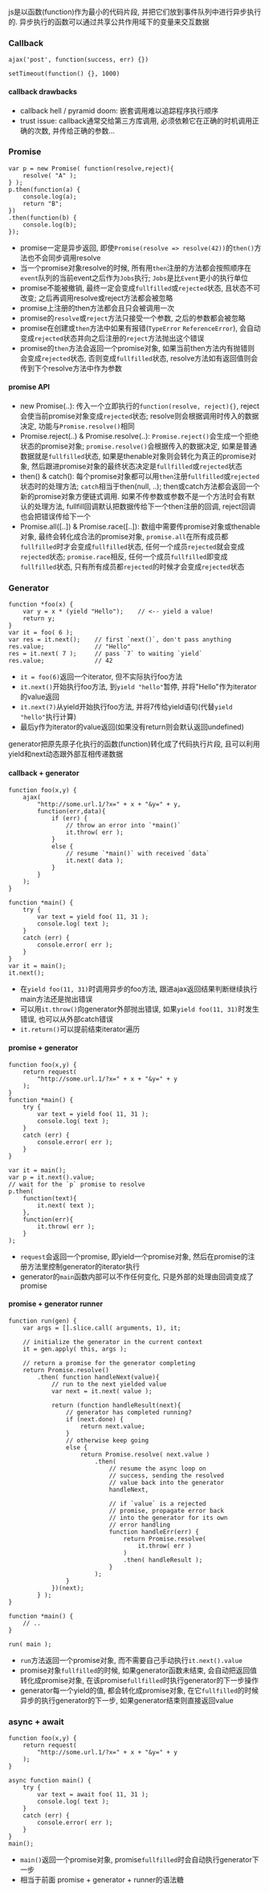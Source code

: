 js是以函数(function)作为最小的代码片段, 并把它们放到事件队列中进行异步执行的. 异步执行的函数可以通过共享公共作用域下的变量来交互数据

### Callback

```
ajax('post', function(success, err) {})
```
```
setTimeout(function() {}, 1000)
```

#### callback drawbacks

- callback hell / pyramid doom: 嵌套调用难以追踪程序执行顺序
- trust issue: callback通常交给第三方库调用, 必须依赖它在正确的时机调用正确的次数, 并传给正确的参数...

### Promise

```
var p = new Promise( function(resolve,reject){
	resolve( "A" );
} );
p.then(function(a) {
	console.log(a);
	return "B";
})
.then(function(b) {
	console.log(b);
});
```

- promise一定是异步返回, 即使`Promise(resolve => resolve(42))`的`then()`方法也不会同步调用resolve
- 当一个promise对象resolve的时候, 所有用`then`注册的方法都会按照顺序在`event`队列的当前event之后作为`Jobs`执行; `Jobs`是比`Event`更小的执行单位
- promise不能被撤销, 最终一定会变成`fullfilled`或`rejected`状态, 且状态不可改变; 之后再调用resolve或reject方法都会被忽略
- promise上注册的then方法都会且只会被调用一次
- promise的`resolve`或`reject`方法只接受一个参数, 之后的参数都会被忽略
- promise在创建或`then`方法中如果有报错(`TypeError` `ReferenceError`), 会自动变成`rejected`状态并向之后注册的`reject`方法抛出这个错误
- promise的`then`方法会返回一个promise对象, 如果当前then方法内有抛错则会变成`rejected`状态, 否则变成`fullfilled`状态, resolve方法如有返回值则会传到下个resolve方法中作为参数

#### promise API

- new Promise(..): 传入一个立即执行的`function(resolve, reject){}`, reject会使当前promise对象变成`rejected`状态; resolve则会根据调用时传入的数据决定, 功能与`Promise.resolve()`相同
- Promise.reject(..) & Promise.resolve(..): `Promise.reject()`会生成一个拒绝状态的promise对象; `promise.resolve()`会根据传入的数据决定, 如果是普通数据就是`fullfilled`状态, 如果是thenable对象则会转化为真正的promise对象, 然后跟进promise对象的最终状态决定是`fullfilled`或`rejected`状态
- then() & catch(): 每个promise对象都可以用`then`注册`fullfilled`或`rejected`状态时的处理方法; `catch`相当于then(null, ..); then或catch方法都会返回一个新的promise对象方便链式调用. 如果不传参数或参数不是一个方法时会有默认的处理方法, fullfill回调默认把数据传给下一个then注册的回调, reject回调也会把错误传给下一个
- Promise.all([..]) & Promise.race([..]): 数组中需要传promise对象或thenable对象, 最终会转化成合法的promise对象, `promise.all`在所有成员都`fullfilled`时才会变成`fullfilled`状态, 任何一个成员`rejected`就会变成`rejected`状态; `promise.race`相反, 任何一个成员`fullfilled`即变成`fullfilled`状态, 只有所有成员都`rejected`的时候才会变成`rejected`状态

### Generator

```
function *foo(x) {
	var y = x * (yield "Hello");	// <-- yield a value!
	return y;
}
var it = foo( 6 );
var res = it.next();	// first `next()`, don't pass anything
res.value;				// "Hello"
res = it.next( 7 );		// pass `7` to waiting `yield`
res.value;				// 42
```

- `it = foo(6)`返回一个iterator, 但不实际执行foo方法
- `it.next()`开始执行foo方法, 到`yield "hello"`暂停, 并将"Hello"作为iterator的value返回
- `it.next(7)`从yield开始执行foo方法, 并将7传给yield语句(代替`yield "hello"`执行计算)
- 最后y作为iterator的value返回(如果没有return则会默认返回undefined)

generator把原先原子化执行的函数(function)转化成了代码执行片段, 且可以利用yield和next动态跟外部互相传递数据

#### callback + generator

```
function foo(x,y) {
	ajax(
		"http://some.url.1/?x=" + x + "&y=" + y,
		function(err,data){
			if (err) {
				// throw an error into `*main()`
				it.throw( err );
			}
			else {
				// resume `*main()` with received `data`
				it.next( data );
			}
		}
	);
}
```
```
function *main() {
	try {
		var text = yield foo( 11, 31 );
		console.log( text );
	}
	catch (err) {
		console.error( err );
	}
}
var it = main();
it.next();
```

- 在`yield foo(11, 31)`时调用异步的foo方法, 跟进ajax返回结果判断继续执行main方法还是抛出错误
- 可以用`it.throw()`向generator外部抛出错误, 如果`yield foo(11, 31)`时发生错误, 也可以从外部catch错误
- `it.return()`可以提前结束iterator遍历

#### promise + generator

```
function foo(x,y) {
	return request(
		"http://some.url.1/?x=" + x + "&y=" + y
	);
}
function *main() {
	try {
		var text = yield foo( 11, 31 );
		console.log( text );
	}
	catch (err) {
		console.error( err );
	}
}
```
```
var it = main();
var p = it.next().value;
// wait for the `p` promise to resolve
p.then(
	function(text){
		it.next( text );
	},
	function(err){
		it.throw( err );
	}
);
```

- `request`会返回一个promise, 即yield一个promise对象, 然后在promise的注册方法里控制generator的iterator执行
- generator的`main`函数内部可以不作任何变化, 只是外部的处理由回调变成了promise

#### promise + generator runner

```
function run(gen) {
	var args = [].slice.call( arguments, 1), it;

	// initialize the generator in the current context
	it = gen.apply( this, args );

	// return a promise for the generator completing
	return Promise.resolve()
		.then( function handleNext(value){
			// run to the next yielded value
			var next = it.next( value );

			return (function handleResult(next){
				// generator has completed running?
				if (next.done) {
					return next.value;
				}
				// otherwise keep going
				else {
					return Promise.resolve( next.value )
						.then(
							// resume the async loop on
							// success, sending the resolved
							// value back into the generator
							handleNext,

							// if `value` is a rejected
							// promise, propagate error back
							// into the generator for its own
							// error handling
							function handleErr(err) {
								return Promise.resolve(
									it.throw( err )
								)
								.then( handleResult );
							}
						);
				}
			})(next);
		} );
}
```
```
function *main() {
	// ..
}

run( main );
```

- `run`方法返回一个promise对象, 而不需要自己手动执行`it.next().value`
- promise对象`fullfilled`的时候, 如果generator函数未结束, 会自动把返回值转化成promise对象, 在该promise`fullfilled`时执行generator的下一步操作
- generator每一个yield的值, 都会转化成promise对象, 在它`fullfilled`的时候异步的执行generator的下一步, 如果generator结束则直接返回value

### async + await

```
function foo(x,y) {
	return request(
		"http://some.url.1/?x=" + x + "&y=" + y
	);
}

async function main() {
	try {
		var text = await foo( 11, 31 );
		console.log( text );
	}
	catch (err) {
		console.error( err );
	}
}
main();
```

- `main()`返回一个promise对象, promise`fullfilled`时会自动执行generator下一步
- 相当于前面 promise + generator + runner的语法糖
